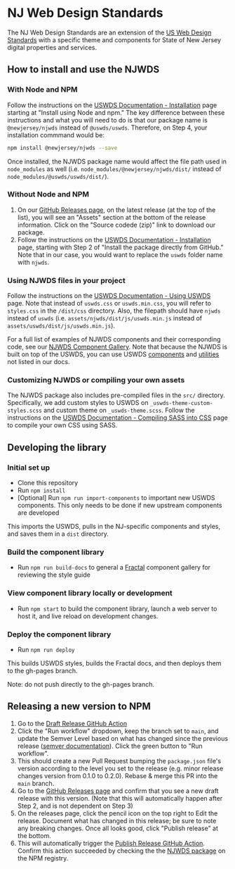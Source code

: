 # NJ Web Design Standards

The NJ Web Design Standards are an extension of the [US Web Design Standards](https://github.com/uswds/uswds/) with a specific theme and components for State of New Jersey digital properties and services.

## How to install and use the NJWDS

### With Node and NPM

Follow the instructions on the [USWDS Documentation - Installation](https://designsystem.digital.gov/documentation/developers/#installation) page starting at "Install using Node and npm." The key difference between these instructions and what you will need to do is that our package name is `@newjersey/njwds` instead of `@uswds/uswds`. Therefore, on Step 4, your installation commmand would be:

```bash
npm install @newjersey/njwds --save
```

Once installed, the NJWDS package name would affect the file path used in `node_modules` as well (i.e. `node_modules/@newjersey/njwds/dist/` instead of `node_modules/@uswds/uswds/dist/`).

### Without Node and NPM

1. On our [GitHub Releases page](https://github.com/newjersey/njwds/releases), on the latest release (at the top of the list), you will see an "Assets" section at the bottom of the release information. Click on the "Source codede (zip)" link to download our package.
2. Follow the instructions on the [USWDS Documentation - Installation](https://designsystem.digital.gov/documentation/developers/#installation) page, starting with Step 2 of "Install the package directly from GitHub." Note that in our case, you would want to replace the `uswds` folder name with `njwds`.

### Using NJWDS files in your project

Follow the instructions on the [USWDS Documentation - Using USWDS](https://designsystem.digital.gov/documentation/developers/#using-uswds-css-and-javascript-in-your-project) page. Note that instead of `uswds.css` or `uswds.min.css`, you will refer to `styles.css` in the `/dist/css` directory. Also, the filepath should have `njwds` instead of `uswds` (i.e. `assets/njwds/dist/js/uswds.min.js` instead of `assets/uswds/dist/js/uswds.min.js`).

For a full list of examples of NJWDS components and their corresponding code, see our [NJWDS Component Gallery](https://newjersey.github.io/njwds/components/detail/layout--docs.html). Note that because the NJWDS is built on top of the USWDS, you can use USWDS [components](https://designsystem.digital.gov/components/overview/) and [utilities](https://designsystem.digital.gov/utilities/) not listed in our docs.

### Customizing NJWDS or compiling your own assets

The NJWDS package also includes pre-compiled files in the `src/` directory. Specifically, we add custom styles to USWDS on `_uswds-theme-custom-styles.scss` and custom theme on `_uswds-theme.scss`. Follow the instructions on the [USWDS Documentation - Compiling SASS into CSS](https://designsystem.digital.gov/documentation/developers/#compiling-uswds-sass-into-css) page to compile your own CSS using SASS.

## Developing the library

### Initial set up

- Clone this repository
- Run `npm install`
- [Optional] Run `npm run import-components` to important new USWDS components. This only needs to be done if new upstream components are developed

This imports the USWDS, pulls in the NJ-specific components and styles, and saves them in a `dist` directory.

### Build the component library

- Run `npm run build-docs` to general a [Fractal]() component gallery for reviewing the style guide

### View component library locally or development

- Run `npm start` to build the component library, launch a web server to host it, and live reload on development changes.

### Deploy the component library

- Run `npm run deploy`

This builds USWDS styles, builds the Fractal docs, and then deploys them to the gh-pages branch.

Note: do not push directly to the gh-pages branch.

## Releasing a new version to NPM

1. Go to the [Draft Release GitHub Action](https://github.com/newjersey/njwds/actions/workflows/draft-release.yml)
2. Click the "Run workflow" dropdown, keep the branch set to `main`, and update the Semver Level based on what has changed since the previous release ([semver documentation](https://semver.org/)). Click the green button to "Run workflow".
3. This should create a new Pull Request bumping the `package.json` file's version according to the level you set to the release (e.g. minor release changes version from 0.1.0 to 0.2.0). Rebase & merge this PR into the `main` branch.
4. Go to the [GitHub Releases page](https://github.com/newjersey/njwds/releases) and confirm that you see a new draft release with this version. (Note that this will automatically happen after Step 2, and is not dependent on Step 3)
5. On the releases page, click the pencil icon on the top right to Edit the release. Document what has changed in this release; be sure to note any breaking changes. Once all looks good, click "Publish release" at the bottom.
6. This will automatically trigger the [Publish Release GitHub Action](https://github.com/newjersey/njwds/actions/workflows/publish-release.yml). Confirm this action succeeded by checking the the [NJWDS package](https://www.npmjs.com/package/@newjersey/njwds) on the NPM registry.
